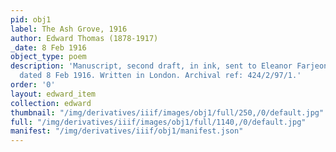 ```yaml
---
pid: obj1
label: The Ash Grove, 1916
author: Edward Thomas (1878-1917)
_date: 8 Feb 1916
object_type: poem
description: 'Manuscript, second draft, in ink, sent to Eleanor Farjeon in a letter
  dated 8 Feb 1916. Written in London. Archival ref: 424/2/97/1.'
order: '0'
layout: edward_item
collection: edward
thumbnail: "/img/derivatives/iiif/images/obj1/full/250,/0/default.jpg"
full: "/img/derivatives/iiif/images/obj1/full/1140,/0/default.jpg"
manifest: "/img/derivatives/iiif/obj1/manifest.json"
---
```

